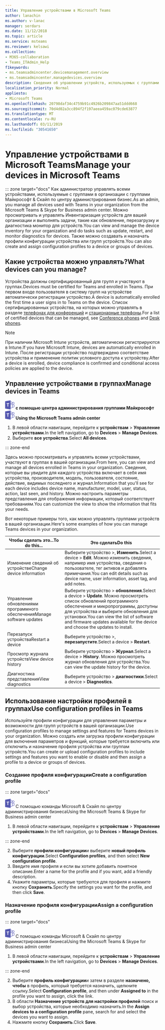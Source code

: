 ```yaml
---
title: Управление устройствами в Microsoft Teams
author: lanachin
ms.author: v-lanac
manager: serdars
ms.date: 11/12/2018
ms.topic: article
ms.service: msteams
ms.reviewer: kelsawi
ms.collection:
- M365-collaboration
- Teams_ITAdmin_Help
f1keywords:
- ms.teamsadmincenter.devicemanagement.overview
- ms.teamsadmincenter.managedevices.overview
description: Сведения об управлении устройств, используемых с группами в организации.
localization_priority: Normal
appliesto:
- Microsoft Teams
ms.openlocfilehash: 20798daf34c4759b91c4926b209847aa51ddd668
ms.sourcegitcommit: 70d4d02a3cc894f2f197aeea459ac079cde63877
ms.translationtype: MT
ms.contentlocale: ru-RU
ms.lasthandoff: 03/11/2019
ms.locfileid: "30541650"
---
```

# <a name="manage-your-devices-in-microsoft-teams"></a><span data-ttu-id="5653b-103">Управление устройствами в Microsoft Teams</span><span class="sxs-lookup"><span data-stu-id="5653b-103">Manage your devices in Microsoft Teams</span></span>

::: zone target="docs"
<span data-ttu-id="5653b-104">Как администратор управлять всеми устройствами, используемые с группами в организации с группами Майкрософт & Скайп по центру администрирования бизнес.</span><span class="sxs-lookup"><span data-stu-id="5653b-104">As an admin, you manage all devices used with Teams in your organization from the Microsoft Teams & Skype for Business admin center.</span></span> <span data-ttu-id="5653b-105">Можно просматривать и управлять Инвентаризация устройств для вашей организации и выполнять задачи, такие как обновление, перезагрузку и диагностика монитор для устройств.</span><span class="sxs-lookup"><span data-stu-id="5653b-105">You can view and manage the device inventory for your organization and do tasks such as update, restart, and monitor diagnostics for devices.</span></span> <span data-ttu-id="5653b-106">Также можно создавать и назначать профили конфигурации устройства или групп устройств.</span><span class="sxs-lookup"><span data-stu-id="5653b-106">You can also create and assign configuration profiles to a device or groups of devices.</span></span> 

## <a name="what-devices-can-you-manage"></a><span data-ttu-id="5653b-107">Какие устройства можно управлять?</span><span class="sxs-lookup"><span data-stu-id="5653b-107">What devices can you manage?</span></span>
<span data-ttu-id="5653b-108">Устройства должны сертифицированный для групп и участвуют в группах.</span><span class="sxs-lookup"><span data-stu-id="5653b-108">Devices must be certified for Teams and enrolled in Teams.</span></span> <span data-ttu-id="5653b-109">При первом входе пользователя в систему групп на устройстве автоматически регистрации устройство.</span><span class="sxs-lookup"><span data-stu-id="5653b-109">A device is automatically enrolled the first time a user signs in to Teams on the device.</span></span> <span data-ttu-id="5653b-110">Список сертифицированных устройства, на которых можно управлять в разделе [телефонах для конференций](https://products.office.com/en-us/microsoft-teams/across-devices/devices/category?devicetype=16) и [стационарные телефоны](https://products.office.com/en-us/microsoft-teams/across-devices/devices/category?devicetype=34).</span><span class="sxs-lookup"><span data-stu-id="5653b-110">For a list of certified devices that can be managed, see [Conference phones](https://products.office.com/en-us/microsoft-teams/across-devices/devices/category?devicetype=16) and [Desk phones](https://products.office.com/en-us/microsoft-teams/across-devices/devices/category?devicetype=34).</span></span>

> [!NOTE]
> <span data-ttu-id="5653b-111">При наличии Microsoft Intune устройств, автоматически регистрируются в Intune.</span><span class="sxs-lookup"><span data-stu-id="5653b-111">If you have Microsoft Intune, devices are automatically enrolled in Intune.</span></span> <span data-ttu-id="5653b-112">После регистрации устройство подтверждено соответствие устройства и применение политик условного доступа к устройству.</span><span class="sxs-lookup"><span data-stu-id="5653b-112">After a device is enrolled, device compliance is confirmed and conditional access policies are applied to the device.</span></span> 

## <a name="manage-devices-in-teams"></a><span data-ttu-id="5653b-113">Управление устройствами в группах</span><span class="sxs-lookup"><span data-stu-id="5653b-113">Manage devices in Teams</span></span>

<span data-ttu-id="5653b-114">![команды логотип 30x30.png](media/teams-logo-30x30.png) **с помощью центра администрирования группами Майкрософт**</span><span class="sxs-lookup"><span data-stu-id="5653b-114">![teams-logo-30x30.png](media/teams-logo-30x30.png) **Using the Microsoft Teams admin center**</span></span>

1. <span data-ttu-id="5653b-115">В левой области навигации, перейдите к **устройствам** > **Управление устройствами**.</span><span class="sxs-lookup"><span data-stu-id="5653b-115">In the left navigation, go to **Devices** > **Manage Devices**.</span></span>
2. <span data-ttu-id="5653b-116">Выберите **все устройства**.</span><span class="sxs-lookup"><span data-stu-id="5653b-116">Select **All devices**.</span></span>  

::: zone-end

 <span data-ttu-id="5653b-117">Здесь можно просматривать и управлять всеми устройствами, участвуют в группах в вашей организации.</span><span class="sxs-lookup"><span data-stu-id="5653b-117">From here, you can view and manage all devices enrolled in Teams in your organization.</span></span> <span data-ttu-id="5653b-118">Сведения, которые вы увидите для каждого устройства включает в себя имя устройства, производителя, модель, пользователя, состояние, действие, видимых последнего и журнал.</span><span class="sxs-lookup"><span data-stu-id="5653b-118">Information that you'll see for each device includes device name, manufacturer, model, user, status, action, last seen, and history.</span></span> <span data-ttu-id="5653b-119">Можно настроить параметры представления для отображения информации, который соответствует требованиям.</span><span class="sxs-lookup"><span data-stu-id="5653b-119">You can customize the view to show the information that fits your needs.</span></span>

 <span data-ttu-id="5653b-120">Вот некоторые примеры того, как можно управлять группами устройств в вашей организации.</span><span class="sxs-lookup"><span data-stu-id="5653b-120">Here's some examples of how you can manage Teams devices in your organization.</span></span>  
    
|<span data-ttu-id="5653b-121">Чтобы сделать это...</span><span class="sxs-lookup"><span data-stu-id="5653b-121">To do this...</span></span>  |<span data-ttu-id="5653b-122">Это сделать</span><span class="sxs-lookup"><span data-stu-id="5653b-122">Do this</span></span> |
|---------|---------|
|<span data-ttu-id="5653b-123">Изменение сведений об устройстве</span><span class="sxs-lookup"><span data-stu-id="5653b-123">Change device information</span></span>   | <span data-ttu-id="5653b-124">Выберите устройство >, **Изменить**.</span><span class="sxs-lookup"><span data-stu-id="5653b-124">Select a device > **Edit**.</span></span> <span data-ttu-id="5653b-125">Можно изменить сведения, например имя устройства, сведения о пользователе, тег активов и добавлять примечания.</span><span class="sxs-lookup"><span data-stu-id="5653b-125">You can edit details such as device name, user information, asset tag, and add notes.</span></span>     |
|<span data-ttu-id="5653b-126">Управление обновлениями программного обеспечения</span><span class="sxs-lookup"><span data-stu-id="5653b-126">Manage software updates</span></span>   |<span data-ttu-id="5653b-127">Выберите устройство > **обновления**.</span><span class="sxs-lookup"><span data-stu-id="5653b-127">Select a device > **Update**.</span></span> <span data-ttu-id="5653b-128">Можно просмотреть список обновлений программного обеспечения и микропрограммы, доступны для устройства и выберите обновления для установки.</span><span class="sxs-lookup"><span data-stu-id="5653b-128">You can view the list of software and firmware updates available for the device and choose the updates to install.</span></span>    |
|<span data-ttu-id="5653b-129">Перезапуск устройства</span><span class="sxs-lookup"><span data-stu-id="5653b-129">Restart a device</span></span>   |<span data-ttu-id="5653b-130">Выберите устройство >, **перезапустите**.</span><span class="sxs-lookup"><span data-stu-id="5653b-130">Select a device > **Restart**.</span></span>          |
|<span data-ttu-id="5653b-131">Просмотр журнала устройств</span><span class="sxs-lookup"><span data-stu-id="5653b-131">View device history</span></span>  | <span data-ttu-id="5653b-132">Выберите устройство > **Журнал**.</span><span class="sxs-lookup"><span data-stu-id="5653b-132">Select a device > **History**.</span></span> <span data-ttu-id="5653b-133">Можно просмотреть журнал обновления для устройства.</span><span class="sxs-lookup"><span data-stu-id="5653b-133">You can view the update history for the device.</span></span>     |
|<span data-ttu-id="5653b-134">Диагностика представления</span><span class="sxs-lookup"><span data-stu-id="5653b-134">View diagnostics</span></span>  | <span data-ttu-id="5653b-135">Выберите устройство > **диагностики**.</span><span class="sxs-lookup"><span data-stu-id="5653b-135">Select a device > **Diagnostics**.</span></span>        |

## <a name="use-configuration-profiles-in-teams"></a><span data-ttu-id="5653b-136">Использование настройки профилей в группах</span><span class="sxs-lookup"><span data-stu-id="5653b-136">Use configuration profiles in Teams</span></span>

<span data-ttu-id="5653b-137">Используйте профили конфигурации для управления параметры и возможности для групп устройств в вашей организации.</span><span class="sxs-lookup"><span data-stu-id="5653b-137">Use configuration profiles to manage settings and features for Teams devices in your organization.</span></span> <span data-ttu-id="5653b-138">Можно создать или загрузка профили конфигурации для включения параметров и функций, которые требуется включить или отключить и назначение профиля устройства или группам устройств.</span><span class="sxs-lookup"><span data-stu-id="5653b-138">You can create or upload configuration profiles to include settings and features you want to enable or disable and then assign a profile to a device or groups of devices.</span></span> 

### <a name="create-a-configuration-profile"></a><span data-ttu-id="5653b-139">Создание профиля конфигурации</span><span class="sxs-lookup"><span data-stu-id="5653b-139">Create a configuration profile</span></span>

::: zone target="docs"

![команды логотип 30x30.png](media/teams-logo-30x30.png) <span data-ttu-id="5653b-141">С помощью команды Microsoft & Скайп по центру администрирования бизнеса</span><span class="sxs-lookup"><span data-stu-id="5653b-141">Using the Microsoft Teams & Skype for Business admin center</span></span>

1. <span data-ttu-id="5653b-142">В левой области навигации, перейдите к **устройствам** > **Управление устройствами**.</span><span class="sxs-lookup"><span data-stu-id="5653b-142">In the left navigation, go to **Devices** > **Manage Devices**.</span></span>

::: zone-end

2. <span data-ttu-id="5653b-143">Выберите **профили конфигурации**и выберите **новый профиль конфигурации**.</span><span class="sxs-lookup"><span data-stu-id="5653b-143">Select **Configuration profiles**, and then select **New configuration profile**.</span></span>
3. <span data-ttu-id="5653b-144">Введите имя профиля и если вы хотите добавить понятное описание.</span><span class="sxs-lookup"><span data-stu-id="5653b-144">Enter a name for the profile and if you want, add a friendly description.</span></span>
4. <span data-ttu-id="5653b-145">Укажите параметры, которые требуются для профиля и нажмите кнопку **Сохранить**.</span><span class="sxs-lookup"><span data-stu-id="5653b-145">Specify the settings you want for the profile, and then click **Save**.</span></span>

### <a name="assign-a-configuration-profile"></a><span data-ttu-id="5653b-146">Назначение профиля конфигурации</span><span class="sxs-lookup"><span data-stu-id="5653b-146">Assign a configuration profile</span></span>

::: zone target="docs"

![команды логотип 30x30.png](media/teams-logo-30x30.png) <span data-ttu-id="5653b-148">С помощью команды Microsoft & Скайп по центру администрирования бизнеса</span><span class="sxs-lookup"><span data-stu-id="5653b-148">Using the Microsoft Teams & Skype for Business admin center</span></span>

1. <span data-ttu-id="5653b-149">В левой области навигации, перейдите к **устройствам** > **Управление устройствами**.</span><span class="sxs-lookup"><span data-stu-id="5653b-149">In the left navigation, go to **Devices** > **Manage Devices**.</span></span>

::: zone-end

2. <span data-ttu-id="5653b-150">Выберите **профиль конфигурации**и затем в разделе **назначено, чтобы** в профиль, который требуется назначить, щелкните ссылку.</span><span class="sxs-lookup"><span data-stu-id="5653b-150">Select **Configuration profile**, and then under **Assigned to** in the profile you want to assign, click the link.</span></span>  
3. <span data-ttu-id="5653b-151">В области **Назначение устройств для настройки профилей** поиск и выбор устройства, которые необходимо назначить.</span><span class="sxs-lookup"><span data-stu-id="5653b-151">In the **Assign devices to a configuration profile** pane, search for and select the devices you want to assign.</span></span>
4. <span data-ttu-id="5653b-152">Нажмите кнопку **Сохранить**.</span><span class="sxs-lookup"><span data-stu-id="5653b-152">Click **Save**.</span></span>
